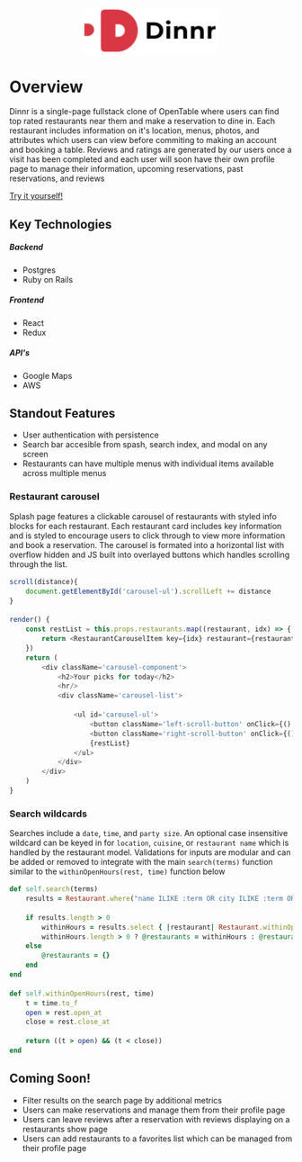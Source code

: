 <p align="center">
  <img width="240" height="80.43" src="https://raw.githubusercontent.com/davidjhinku/Dinnr/main/app/assets/images/logo-text.png">
</p>

# Overview
Dinnr is a single-page fullstack clone of OpenTable where users can find top rated restaurants near them and make a reservation to dine in. Each restaurant includes information on it's location, menus, photos, and attributes which users can view before commiting to making an account and booking a table. Reviews and ratings are generated by our users once a visit has been completed and each user will soon have their own profile page to manage their information, upcoming reservations, past reservations, and reviews

[Try it yourself!](https://dinnr-aa.herokuapp.com/#/)

## Key Technologies
##### Backend
* Postgres
* Ruby on Rails

##### Frontend
* React
* Redux

##### API's
* Google Maps
* AWS

## Standout Features
* User authentication with persistence
* Search bar accesible from spash, search index, and modal on any screen
* Restaurants can have multiple menus with individual items available across multiple menus

### Restaurant carousel
Splash page features a clickable carousel of restaurants with styled info blocks for each restaurant. Each restaurant card includes key information and is styled to encourage users to click through to view more information and book a reservation. The carousel is formated into a horizontal list with overflow hidden and JS built into overlayed buttons which handles scrolling through the list.

```javascript
scroll(distance){
    document.getElementById('carousel-ul').scrollLeft += distance
}

render() {
    const restList = this.props.restaurants.map((restaurant, idx) => {
        return <RestaurantCarouselItem key={idx} restaurant={restaurant} {...this.props}/>
    })
    return (
        <div className='carousel-component'>
            <h2>Your picks for today</h2>
            <hr/>
            <div className='carousel-list'>

                <ul id='carousel-ul'>
                    <button className='left-scroll-button' onClick={() => this.scroll(-600)}></button>
                    <button className='right-scroll-button' onClick={() => this.scroll(600)}></button>
                    {restList}
                </ul>
            </div>
        </div>
    )
}
```

### Search wildcards
Searches include a `date`, `time`, and `party size`. An optional case insensitive wildcard can be keyed in for `location`, `cuisine`, or `restaurant name` which is handled by the restaurant model. Validations for inputs are modular and can be added or removed to integrate with the main `search(terms)` function similar to the `withinOpenHours(rest, time)` function below

```ruby
def self.search(terms)
    results = Restaurant.where("name ILIKE :term OR city ILIKE :term OR cuisine_type ILIKE :term", term: "%#{terms[:wildcard]}%")

    if results.length > 0
        withinHours = results.select { |restaurant| Restaurant.withinOpenHours(restaurant, terms[:time]) }
        withinHours.length > 0 ? @restaurants = withinHours : @restaurants = {}
    else
        @restaurants = {}
    end
end

def self.withinOpenHours(rest, time)
    t = time.to_f
    open = rest.open_at
    close = rest.close_at

    return ((t > open) && (t < close))
end
```

## Coming Soon!
* Filter results on the search page by additional metrics
* Users can make reservations and manage them from their profile page
* Users can leave reviews after a reservation with reviews displaying on a restaurants show page
* Users can add restaurants to a favorites list which can be managed from their profile page